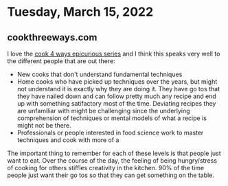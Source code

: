 # Tuesday, March 15, 2022

## cookthreeways.com

I love the [cook 4 ways epicurious series](https://www.youtube.com/watch?v=rRRUrhomU3o) and I think this speaks very well to the different people that are out there:
* New cooks that don't understand fundamental techniques
* Home cooks who have picked up techniques over the years, but might not understand it is exactly why they are doing it. They have go tos that they have nailed down and can follow pretty much any recipe and end up with something satifactory most of the time. Deviating recipes they are unfamiliar with might be challenging since the underlying comprehension of techniques or mental models of what a recipe is might not be there.
* Professionals or people interested in food science work to master techniques and cook with more of a 

The important thing to remember for each of these levels is that people just want to eat. Over the course of the day, the feeling of being hungry/stress of cooking for others stiffles creativity in the kitchen. 90% of the time people just want their go tos so that they can get something on the table. 